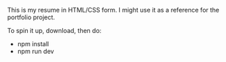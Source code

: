 This is my resume in HTML/CSS form. I might use it as a reference for the portfolio project. 

To spin it up, download, then do:

- npm install
- npm run dev